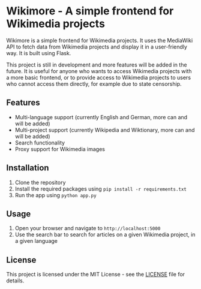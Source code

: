 # Wikimore - A simple frontend for Wikimedia projects

Wikimore is a simple frontend for Wikimedia projects. It uses the MediaWiki API to fetch data from Wikimedia projects and display it in a user-friendly way. It is built using Flask.

This project is still in development and more features will be added in the future. It is useful for anyone who wants to access Wikimedia projects with a more basic frontend, or to provide access to Wikimedia projects to users who cannot access them directly, for example due to state censorship.

## Features

- Multi-language support (currently English and German, more can and will be added)
- Multi-project support (currently Wikipedia and Wiktionary, more can and will be added)
- Search functionality
- Proxy support for Wikimedia images

## Installation

1. Clone the repository
2. Install the required packages using `pip install -r requirements.txt`
3. Run the app using `python app.py`

## Usage

1. Open your browser and navigate to `http://localhost:5000`
2. Use the search bar to search for articles on a given Wikimedia project, in a given language

## License

This project is licensed under the MIT License - see the [LICENSE](LICENSE) file for details.
